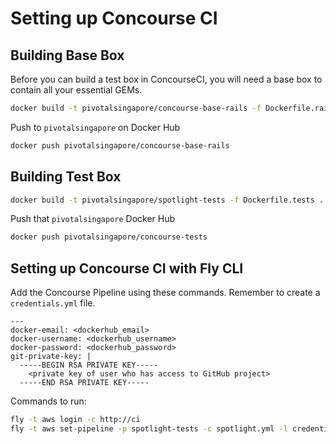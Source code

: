 # Setting up Concourse CI

## Building Base Box

Before you can build a test box in ConcourseCI, you will need a base box to contain all your essential GEMs.

```bash
docker build -t pivotalsingapore/concourse-base-rails -f Dockerfile.rails-base .
```

Push to `pivotalsingapore` on Docker Hub

```bash
docker push pivotalsingapore/concourse-base-rails
```

## Building Test Box

```bash
docker build -t pivotalsingapore/spotlight-tests -f Dockerfile.tests .
```

Push that `pivotalsingapore` Docker Hub

```bash
docker push pivotalsingapore/concourse-tests
```

## Setting up Concourse CI with Fly CLI

Add the Concourse Pipeline using these commands. Remember to create a `credentials.yml` file.

```
---
docker-email: <dockerhub_email>
docker-username: <dockerhub_username>
docker-password: <dockerhub_password>
git-private-key: |
  -----BEGIN RSA PRIVATE KEY-----
	<private key of user who has access to GitHub project>
  -----END RSA PRIVATE KEY-----
```

Commands to run:

```bash
fly -t aws login -c http://ci
fly -t aws set-pipeline -p spotlight-tests -c spotlight.yml -l credentials.yml
```